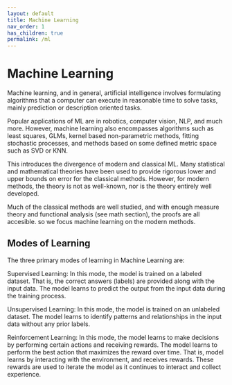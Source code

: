 ```yaml
---
layout: default
title: Machine Learning
nav_order: 1
has_children: true
permalink: /ml
---
```


# Machine Learning

Machine learning, and in general, artificial intelligence involves formulating algorithms that a computer can execute in reasonable time to solve tasks, mainly prediction or description oriented tasks.

Popular applications of ML are in robotics, computer vision, NLP, and much more. However, machine learning also encompasses algorithms such as least squares, GLMs, kernel based non-parametric methods, fitting stochastic processes, and methods based on some defined metric space such as SVD or KNN. 

This introduces the divergence of modern and classical ML. Many statistical and mathematical theories have been used to provide rigorous lower and upper bounds on error for the classical methods. However, for modern methods, the theory is not as well-known, nor is the theory entirely well developed. 

Much of the classical methods are well studied, and with enough measure theory and functional analysis (see math section), the proofs are all accesible. so we focus machine learning on the modern methods. 

## Modes of Learning

The three primary modes of learning in Machine Learning are:

Supervised Learning: In this mode, the model is trained on a labeled dataset. That is, the correct answers (labels) are provided along with the input data. The model learns to predict the output from the input data during the training process.

Unsupervised Learning: In this mode, the model is trained on an unlabeled dataset. The model learns to identify patterns and relationships in the input data without any prior labels.

Reinforcement Learning: In this mode, the model learns to make decisions by performing certain actions and receiving rewards. The model learns to perform the best action that maximizes the reward over time. That is, model learns by interacting with the environment, and receives rewards. These rewards are used to iterate the model as it continues to interact and collect experience.